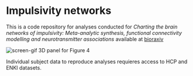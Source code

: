 # Impulsivity networks

This is a code repository for analyses conducted for _Charting the brain networks of impulsivity: Meta-analytic synthesis, functional connectivity
modelling and neurotransmitter associations_ available at [bioraxiv](https://www.biorxiv.org/content/10.1101/2023.07.04.547631v1 "Link title")


![screen-gif](./gradients.gif)
3D panel for Figure 4


Individual subject data to reproduce analyses requieres access to HCP and ENKI datasets.